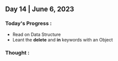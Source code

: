 ## Day 14 | June 6, 2023

### Today's Progress :
- Read on Data Structure
- Leant the **delete** and **in** keywords with an Object

### Thought :
